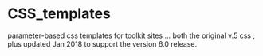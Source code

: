 CSS_templates
=============

parameter-based css templates for toolkit sites
... both the original v.5 css , plus updated Jan 2018 to support the version 6.0 release. 
